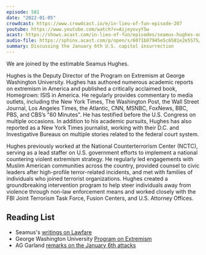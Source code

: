 ```yaml
---
episode: 581
date: "2022-01-05"
crowdcast: https://www.crowdcast.io/e/in-lieu-of-fun-episode-207
youtube: https://www.youtube.com/watch?v=AijeyovyY5w
acast: https://shows.acast.com/in-lieu-of-fun/episodes/seamus-hughes-on-one-year-of-16
audio-file: https://sphinx.acast.com/p/open/s/6071b87945e5c6581e2e5575/e/61d66e4948026c0012964445/media.mp3
summary: Discussing the January 6th U.S. capitol insurrection
---
```

We are joined by the estimable Seamus Hughes.

Hughes is the Deputy Director of the Program on Extremism at George Washington University. Hughes has authored numerous academic reports on extremism in America and published a critically acclaimed book, Homegrown: ISIS in America. He regularly provides commentary to media outlets, including the New York Times, The Washington Post, the Wall Street Journal, Los Angeles Times, the Atlantic, CNN, MSNBC, FoxNews, BBC, PBS, and CBS’s "60 Minutes". He has testified before the U.S. Congress on multiple occasions. In addition to his academic pursuits, Hughes has also reported as a New York Times journalist, working with their D.C. and Investigative Bureaus on multiple stories related to the federal court system.

Hughes previously worked at the National Counterterrorism Center (NCTC), serving as a lead staffer on U.S. government efforts to implement a national countering violent extremism strategy. He regularly led engagements with Muslim American communities across the country, provided counsel to civic leaders after high-profile terror-related incidents, and met with families of individuals who joined terrorist organizations. Hughes created a groundbreaking intervention program to help steer individuals away from violence through non-law enforcement means and worked closely with the FBI Joint Terrorism Task Force, Fusion Centers, and U.S. Attorney Offices.

## Reading List

- Seamus's [writings on Lawfare](https://www.lawfareblog.com/contributors/shughesguest)
- George Washington University [Program on Extremism](https://extremism.gwu.edu/seamus-hughes)
- AG Garland [remarks on the January 6th attacks](https://www.c-span.org/video/?517045-1/attorney-general-garland-pledges-hold-january-6-attack-perpetrators-accountable)
